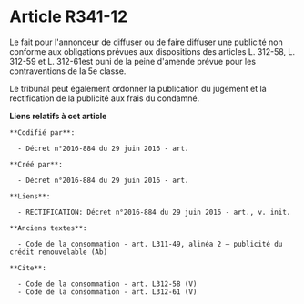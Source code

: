 # Article R341-12

Le fait pour l'annonceur de diffuser ou de faire diffuser une publicité non conforme aux obligations prévues aux dispositions
des articles L. 312-58, L. 312-59 et L. 312-61est puni de la peine d'amende prévue pour les contraventions de la 5e classe. 

Le tribunal peut également ordonner la publication du jugement et la rectification de la publicité aux frais du condamné.

**Liens relatifs à cet article**

	**Codifié par**:

	  - Décret n°2016-884 du 29 juin 2016 - art.

	**Créé par**:

	  - Décret n°2016-884 du 29 juin 2016 - art.

	**Liens**:

	  - RECTIFICATION: Décret n°2016-884 du 29 juin 2016 - art., v. init.

	**Anciens textes**:

	  - Code de la consommation - art. L311-49, alinéa 2 – publicité du crédit renouvelable (Ab)

	**Cite**:

	  - Code de la consommation - art. L312-58 (V)
	  - Code de la consommation - art. L312-61 (V)
